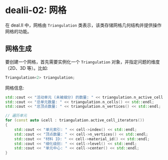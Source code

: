 # dealii-02: 网格

在 deal.II 中，网格由 `Triangulation` 类表示，该类存储网格几何结构并提供操作网格的功能。

## 网格生成

要创建一个网格，首先需要实例化一个 `Triangulation` 对象，并指定问题的维度（2D、3D 等）。比如:
```cpp
Triangulation<2> triangulation;
```
网格信息:

```cpp
std::cout << "活动单元 (未被细分) 的数量: " << triangulation.n_active_cells() << std::endl;
std::cout << "总单元数量: " << triangulation.n_cells() << std::endl;
std::cout << "总顶点数量: " << triangulation.n_vertices() << std::endl;

// 遍历单元
for (const auto &cell : triangulation.active_cell_iterators())
{
    std::cout << "单元索引: " << cell->index() << std::endl;
    std::cout << "顶点数量: " << cell->n_vertices() << std::endl;
    std::cout << "材料 ID: " << cell->material_id() << std::endl;
    std::cout << "细化级别: " << cell->level() << std::endl;
    std::cout << "单元中心: " << cell->center() << std::endl;
}

```
<!--stackedit_data:
eyJoaXN0b3J5IjpbLTQwMzk3MzgsMTA5MDk0ODI5XX0=
-->